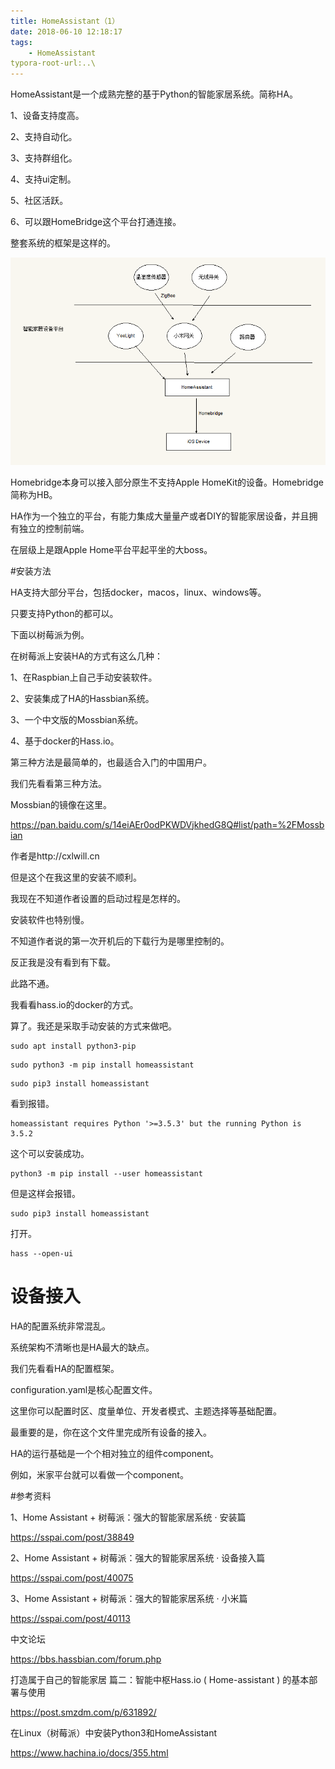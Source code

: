 ```yaml
---
title: HomeAssistant（1）
date: 2018-06-10 12:18:17
tags:
	- HomeAssistant
typora-root-url:..\
---
```




HomeAssistant是一个成熟完整的基于Python的智能家居系统。简称HA。

1、设备支持度高。

2、支持自动化。

3、支持群组化。

4、支持ui定制。

5、社区活跃。

6、可以跟HomeBridge这个平台打通连接。

整套系统的框架是这样的。

![](/images/HomeAssistant（1）-整体框架.png)





Homebridge本身可以接入部分原生不支持Apple HomeKit的设备。Homebridge简称为HB。

HA作为一个独立的平台，有能力集成大量量产或者DIY的智能家居设备，并且拥有独立的控制前端。

在层级上是跟Apple Home平台平起平坐的大boss。



#安装方法

HA支持大部分平台，包括docker，macos，linux、windows等。

只要支持Python的都可以。

下面以树莓派为例。

在树莓派上安装HA的方式有这么几种：

1、在Raspbian上自己手动安装软件。

2、安装集成了HA的Hassbian系统。

3、一个中文版的Mossbian系统。

4、基于docker的Hass.io。



第三种方法是最简单的，也最适合入门的中国用户。

我们先看看第三种方法。

Mossbian的镜像在这里。

https://pan.baidu.com/s/14eiAEr0odPKWDVjkhedG8Q#list/path=%2FMossbian

作者是http://cxlwill.cn

但是这个在我这里的安装不顺利。

我现在不知道作者设置的启动过程是怎样的。

安装软件也特别慢。

不知道作者说的第一次开机后的下载行为是哪里控制的。

反正我是没有看到有下载。

此路不通。

我看看hass.io的docker的方式。



算了。我还是采取手动安装的方式来做吧。



```
sudo apt install python3-pip
```

```
sudo python3 -m pip install homeassistant
```

```
sudo pip3 install homeassistant
```

看到报错。

```
homeassistant requires Python '>=3.5.3' but the running Python is 3.5.2
```

这个可以安装成功。

```
python3 -m pip install --user homeassistant
```

但是这样会报错。

```
sudo pip3 install homeassistant
```

打开。

```
hass --open-ui
```



# 设备接入

HA的配置系统非常混乱。

系统架构不清晰也是HA最大的缺点。

我们先看看HA的配置框架。

configuration.yaml是核心配置文件。

这里你可以配置时区、度量单位、开发者模式、主题选择等基础配置。

最重要的是，你在这个文件里完成所有设备的接入。

HA的运行基础是一个个相对独立的组件component。

例如，米家平台就可以看做一个component。



#参考资料

1、Home Assistant + 树莓派：强大的智能家居系统 · 安装篇

https://sspai.com/post/38849

2、Home Assistant + 树莓派：强大的智能家居系统 · 设备接入篇

https://sspai.com/post/40075

3、Home Assistant + 树莓派：强大的智能家居系统 · 小米篇

https://sspai.com/post/40113

中文论坛

https://bbs.hassbian.com/forum.php

打造属于自己的智能家居 篇二：智能中枢Hass.io ( Home-assistant ) 的基本部署与使用

https://post.smzdm.com/p/631892/

在Linux（树莓派）中安装Python3和HomeAssistant

https://www.hachina.io/docs/355.html